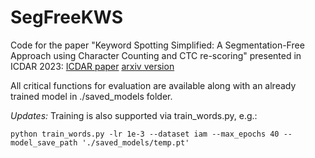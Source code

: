 # SegFreeKWS

Code for the paper "Keyword Spotting Simplified: A Segmentation-Free Approach using Character Counting and CTC re-scoring" presented in ICDAR 2023:
[ICDAR paper](https://link.springer.com/chapter/10.1007/978-3-031-41676-7_26)
[arxiv version](https://arxiv.org/pdf/2308.03515.pdf)

All critical functions for evaluation are available along with an already trained model in ./saved_models folder.

*Updates:*
Training is also supported via train_words.py, e.g.:
```
python train_words.py -lr 1e-3 --dataset iam --max_epochs 40 --model_save_path './saved_models/temp.pt' 
```
